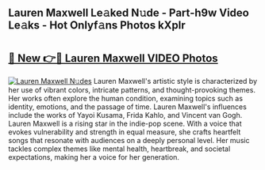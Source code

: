 ## Lauren Maxwell Le𝚊ked N𝚞de - Part-h9w Video Le𝚊ks - Hot Onlyf𝚊ns Photos kXplr

# <h2><a href="http://ab3103.deff.icu/?id=Lauren+Maxwell">🔗 New 👉🔴 Lauren Maxwell VIDEO Photos</a></h2>

[![Lauren Maxwell N𝚞des](https://i.imgur.com/rIISA9y.gif)](http://ab3103.deff.icu/?id=Lauren+Maxwell)
Lauren Maxwell's artistic style is characterized by her use of vibrant colors, intricate patterns, and thought-provoking themes. Her works often explore the human condition, examining topics such as identity, emotions, and the passage of time. Lauren Maxwell's influences include the works of Yayoi Kusama, Frida Kahlo, and Vincent van Gogh. Lauren Maxwell is a rising star in the indie-pop scene. With a voice that evokes vulnerability and strength in equal measure, she crafts heartfelt songs that resonate with audiences on a deeply personal level. Her music tackles complex themes like mental health, heartbreak, and societal expectations, making her a voice for her generation.
